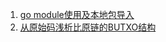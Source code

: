 1. [go module使用及本地包导入](https://github.com/CharonShen/Blog/blob/master/go_module%E4%BD%BF%E7%94%A8%E5%8F%8A%E6%9C%AC%E5%9C%B0%E5%8C%85%E5%AF%BC%E5%85%A5.md)
2. [从原始码浅析比原链的BUTXO结构]([https://github.com/CharonShen/Blog/blob/master/%E4%BB%8E%E6%BA%90%E7%A0%81%E6%B5%85%E6%9E%90%E6%AF%94%E5%8E%9F%E9%93%BE%E7%9A%84BUTXO%E7%BB%93%E6%9E%84.md](https://github.com/CharonShen/Blog/blob/master/从源码浅析比原链的BUTXO结构.md))

